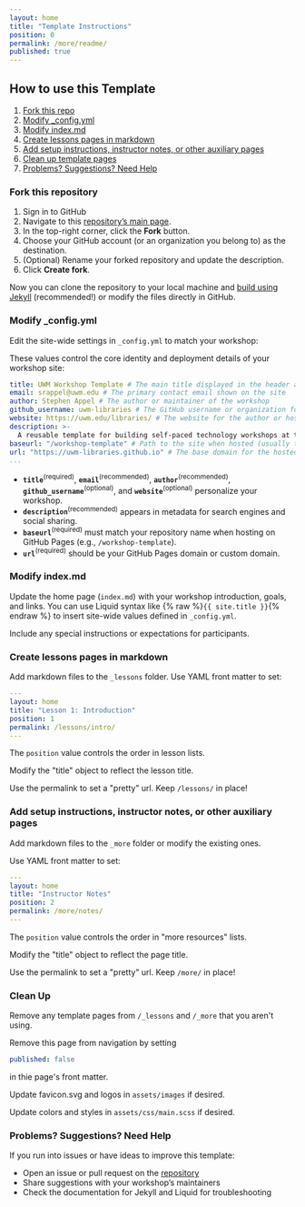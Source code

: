 ```yaml
---
layout: home
title: "Template Instructions"
position: 0
permalink: /more/readme/
published: true
---
```


## How to use this Template

1. [Fork this repo](#fork-this-repository)
1. [Modify \_config.yml](#modify-_configyml)
1. [Modify index.md](#modify-indexmd)
1. [Create lessons pages in markdown](#create-lessons-pages-in-markdown)
1. [Add setup instructions, instructor notes, or other auxiliary pages](#add-setup-instructions-instructor-notes-or-other-auxiliary-pages)
1. [Clean up template pages](#clean-up)
1. [Problems? Suggestions? Need Help](#problems-suggestions-need-help)

### Fork this repository

1. Sign in to GitHub
2. Navigate to this [repository’s main page](https://github.com/UWM-Libraries/uwm-workshop-theme).
3. In the top-right corner, click the **Fork** button.
4. Choose your GitHub account (or an organization you belong to) as the destination.
5. (Optional) Rename your forked repository and update the description.
6. Click **Create fork**.

Now you can clone the repository to your local machine and [build using Jekyll](https://docs.github.com/en/pages/setting-up-a-github-pages-site-with-jekyll/testing-your-github-pages-site-locally-with-jekyll)
(recommended!)
or
modify the files directly in GitHub.

### Modify \_config.yml

Edit the site-wide settings in `_config.yml` to match your workshop:

These values control the core identity and deployment details of your workshop site:

```yaml
title: UWM Workshop Template # The main title displayed in the header and metadata
email: srappel@uwm.edu # The primary contact email shown on the site
author: Stephen Appel # The author or maintainer of the workshop
github_username: uwm-libraries # The GitHub username or organization for the workshop repo
website: https://uwm.edu/libraries/ # The website for the author or hosting institution
description: >-
  A reusable template for building self-paced technology workshops at the University of Wisconsin–Milwaukee.
baseurl: "/workshop-template" # Path to the site when hosted (usually the repo name)
url: "https://uwm-libraries.github.io" # The base domain for the hosted site
...
```

- **`title`**<sup>(required)</sup>,
**`email`**<sup>(recommended)</sup>,
**`author`**<sup>(recommended)</sup>,
**`github_username`**<sup>(optional)</sup>,
and **`website`**<sup>(optional)</sup>
personalize your workshop.
- **`description`**<sup>(recommended)</sup>
appears in metadata for search engines and social sharing.
- **`baseurl`**<sup>(required)</sup> must match your repository name when hosting on GitHub Pages (e.g., `/workshop-template`).
- **`url`**<sup>(required)</sup> should be your GitHub Pages domain or custom domain.

### Modify index.md

Update the home page (`index.md`) with your workshop introduction, goals, and links.
You can use Liquid syntax like {% raw %}`{{ site.title }}`{% endraw %} to insert site-wide values defined in `_config.yml`.

Include any special instructions or expectations for participants.

### Create lessons pages in markdown

Add markdown files to the `_lessons` folder. Use YAML front matter to set:

```yaml
---
layout: home
title: "Lesson 1: Introduction"
position: 1
permalink: /lessons/intro/
---
```

The `position` value controls the order in lesson lists.

Modify the "title" object to reflect the lesson title.

Use the permalink to set a "pretty" url. Keep `/lessons/` in place!

### Add setup instructions, instructor notes, or other auxiliary pages

Add markdown files to the `_more` folder or modify the existing ones. 

Use YAML front matter to set:

```yaml
---
layout: home
title: "Instructor Notes"
position: 2
permalink: /more/notes/
---
```

The `position` value controls the order in "more resources" lists.

Modify the "title" object to reflect the page title.

Use the permalink to set a "pretty" url. Keep `/more/` in place!

### Clean Up

Remove any template pages from `/_lessons` and `/_more` that you aren't using.

Remove this page from navigation by setting
```yaml
published: false
```
in thie page's front matter.

Update favicon.svg and logos in `assets/images` if desired.

Update colors and styles in `assets/css/main.scss` if desired.

### Problems? Suggestions? Need Help

If you run into issues or have ideas to improve this template:

- Open an issue or pull request on the [repository](https://github.com/UWM-Libraries/uwm-workshop-theme)
- Share suggestions with your workshop’s maintainers
- Check the documentation for Jekyll and Liquid for troubleshooting
